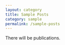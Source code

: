 ```yaml
---
layout: category
title: Sample Posts
category: sample
permalink: /sample-posts
---
```


There will be publications.
